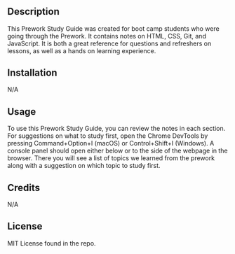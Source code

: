 # <Prework Study Guide Webpage>

## Description

This Prework Study Guide was created for boot camp students who were going through the Prework. It contains notes on HTML, CSS, Git, and JavaScript.
It is both a great reference for questions and refreshers on lessons, as well as a hands on learning experience.

## Installation

N/A

## Usage

To use this Prework Study Guide, you can review the notes in each section. For suggestions on what to study first, open the Chrome DevTools by pressing Command+Option+I (macOS) or Control+Shift+I (Windows). A console panel should open either below or to the side of the webpage in the browser. There you will see a list of topics we learned from the prework along with a suggestion on which topic to study first.

## Credits

N/A

## License

MIT License found in the repo.
